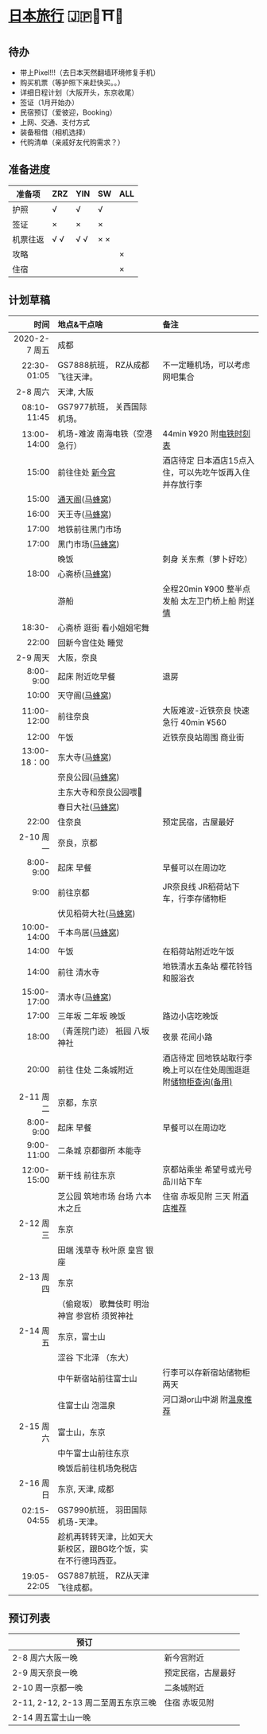 # [日本旅行](https://zhangruize.github.io/tp/Japan)  🇯🇵🗼⛩️🍣

## 待办

- 带上Pixel!!!（去日本天然翻墙环境修复手机）
- 购买机票（等护照下来赶快买。。）
- 详细日程计划（大阪开头，东京收尾）
- 签证（1月开始办）
- 民宿预订（爱彼迎，Booking）
- 上网、交通、支付方式
- 装备租借（相机选择）
- 代购清单（亲戚好友代购需求？）

## 准备进度

|准备项|ZRZ|YIN|SW|ALL|
|---|---|---|---|---|
|护照|√|√|√||
|签证|×|×|×||
|机票往返|√ √|√ √|× ×||
|攻略||||×|
|住宿||||×|

## 计划草稿

| 时间  | 地点&干点啥  | 备注 |
| ----------:|:-------------|:-----|
|2020-2-7 周五|成都||
|22:30-01:05|GS7888航班， RZ从成都飞往天津。|不一定睡机场，可以考虑网吧集合|
|2-8 周六|天津, 大阪||
|08:10-11:45| GS7977航班， 关西国际机场。||
|13:00-14:00|机场-难波 南海电铁（空港急行）|44min ¥920 附[电铁时刻表](https://www.howto-osaka.com/cn/traffic/train/timetable.html)|
|15:00|前往住处 [新今宫](https://baike.baidu.com/item/%E6%96%B0%E4%BB%8A%E5%AE%AB%E7%AB%99/6610348)|酒店待定 日本酒店15点入住，可以先吃午饭再入住并存放行李|
|15:00|[通天阁](https://osaka-info.jp/zh-CN/page/tsutenkaku)([马蜂窝](http://www.mafengwo.cn/poi/6274281.html))||
|16:00|天王寺([马蜂窝](http://www.mafengwo.cn/poi/7031764.html))||
|17:00|地铁前往黑门市场||
|17:00|黑门市场([马蜂窝](http://www.mafengwo.cn/poi/6042081.html))||
||晚饭|刺身 关东煮（萝卜好吃）|
|18:00|心斋桥([马蜂窝](http://www.mafengwo.cn/poi/6418782.html))||
||游船|全程20min ¥900 整半点发船 太左卫门桥上船 附[详情](https://osaka-info.jp/zh-TW/page/tombori-river-cruise)|
|18:30-|心斋桥 逛街 看小姐姐宅舞||
|22:00|回新今宫住处 睡觉||
|2-9 周天|大阪，奈良||
|8:00-9:00|起床 附近吃早餐|退房|
|10:00|天守阁([马蜂窝](http://www.mafengwo.cn/poi/5441805.html))||
|11:00-12:00|前往奈良|大阪难波-近铁奈良 快速急行 40min ¥560|
|12:00|午饭|近铁奈良站周围 商业街|
|13:00-18：00|东大寺([马蜂窝](http://www.mafengwo.cn/poi/7544.html))||
||奈良公园([马蜂窝](http://www.mafengwo.cn/poi/12415.html))||
||主东大寺和奈良公园喂🦌||
||春日大社([马蜂窝](http://www.mafengwo.cn/poi/7547.html))||
|22:00|住奈良|预定民宿，古屋最好|
|2-10 周一|奈良，京都||
|8:00-9:00|起床 早餐|早餐可以在周边吃|
|9:00|前往京都 |JR奈良线 JR稻荷站下车，行李存储物柜|
||伏见稻荷大社([马蜂窝](http://www.mafengwo.cn/poi/7518.html))||
|10:00-14:00|千本鸟居([马蜂窝](http://www.mafengwo.cn/poi/6498137.html))||
|14:00|午饭|在稻荷站附近吃午饭|
|14:00|前往 清水寺|地铁清水五条站 樱花铃铛 和服浴衣|
|15:00-17:00|清水寺([马蜂窝](http://www.mafengwo.cn/poi/7516.html))||
|17:00|三年坂 二年坂 晚饭|路边小店吃晚饭|
|18:00|（青莲院门迹） 衹园 八坂神社|夜景 花间小路|
|20:00|前往 住处 二条城附近|酒店待定 回地铁站取行李 晚上可以在住处周围逛逛 附[储物柜查询](https://www.coinlocker-navi.com/)[(备用)]( http://coinlockersearch.com/)|
|2-11 周二|京都，东京||
|8:00-9:00|起床 早餐|早餐可以在周边吃|
|9:00-11:00|二条城 京都御所 本能寺||
|12:00-15:00|新干线 前往东京|京都站乘坐 希望号或光号 品川站下车|
||芝公园 筑地市场 台场 六本木之丘|住宿 赤坂见附 三天 附[酒店推荐](https://zhuanlan.zhihu.com/p/38897267)|
|2-12 周三|东京||
||田端 浅草寺 秋叶原 皇宫 银座||
|2-13 周四|东京||
||（偷窥坂） 歌舞伎町 明治神宫 参宫桥 须贺神社||
|2-14 周五|东京，富士山||
||涩谷 下北泽 （东大）||
||中午新宿站前往富士山|行李可以存新宿站储物柜两天|
||住富士山 泡温泉|河口湖or山中湖 附[温泉推荐](https://www.mafengwo.cn/wenda/detail-8147713.html)|
|2-15 周六|富士山，东京||
||中午富士山前往东京||
||晚饭后前往机场免税店||
|2-16 周日|东京, 天津, 成都||
|02:15-04:55| GS7990航班， 羽田国际机场-天津。||
||趁机再转转天津，比如天大新校区，跟BG吃个饭，实在不行德玛西亚。||
|19:05-22:05|GS7887航班， RZ从天津飞往成都。||


## 预订列表

|预订||
|---|---|
|2-8 周六大阪一晚|新今宫附近|
|2-9 周天奈良一晚|预定民宿，古屋最好|
|2-10 周一京都一晚|二条城附近|
|2-11, 2-12, 2-13 周二至周五东京三晚|住宿 赤坂见附|
|2-14 周五富士山一晚||



